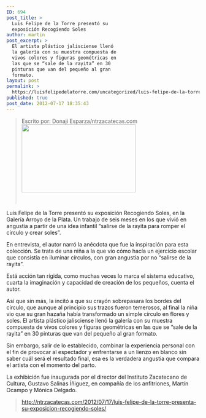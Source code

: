 ```yaml
---
ID: 694
post_title: >
  Luis Felipe de la Torre presentó su
  exposición Recogiendo Soles
author: martin
post_excerpt: >
  El artista plástico jalisciense llenó
  la galería con su muestra compuesta de
  vivos colores y figuras geométricas en
  las que se “sale de la rayita” en 30
  pinturas que van del pequeño al gran
  formato.
layout: post
permalink: >
  https://luisfelipedelatorre.com/uncategorized/luis-felipe-de-la-torre-presento-su-exposicion-recogiendo-soles/
published: true
post_date: 2012-07-17 18:35:43
---
```

<blockquote>Escrito por: Donaji Esparza/ntrzacatecas.com

<img class="size-full wp-image-935 aligncenter" src="https://luisfelipedelatorre.com/wp-content/uploads/2012/07/logo-recogiendo-soles.jpg" alt="" width="297" height="177" />

&nbsp;</blockquote>
Luis Felipe de la Torre presentó su exposición Recogiendo Soles, en la Galería Arroyo de la Plata. Un trabajo de seis meses en los que vivió en angustia a partir de una idea infantil “salirse de la rayita para romper el círculo y crear soles”.

En entrevista, el autor narró la anécdota que fue la inspiración para esta colección. Se trata de una niña a la que vio cómo hacía un ejercicio escolar que consistía en iluminar círculos, con gran angustia por no “salirse de la rayita”.

Está acción tan rígida, como muchas veces lo marca el sistema educativo, cuarta la imaginación y capacidad de creación de los pequeños, cuenta el autor.

Así que sin más, la incitó a que su crayón sobrepasara los bordes del círculo, que aunque al principio sus trazos fueron temerosos, al final la niña vio que su gran hazaña había transformado un simple círculo en flores y soles. El artista plástico jalisciense llenó la galería con su muestra compuesta de vivos colores y figuras geométricas en las que se “sale de la rayita” en 30 pinturas que van del pequeño al gran formato.

Sin embargo, salir de lo establecido, combinar la experiencia personal con el fin de provocar al espectador y enfrentarse a un lienzo en blanco sin saber cuál será el resultado final, esa es la verdadera angustia que compara el artista con el momento del parto.

La exhibición fue inaugurada por el director del Instituto Zacatecano de Cultura, Gustavo Salinas Íñiguez, en compañía de los anfitriones, Martín Ocampo y Mónica Delgado.
<blockquote><a href="http://ntrzacatecas.com/2012/07/17/luis-felipe-de-la-torre-presenta-su-exposicion-recogiendo-soles/">http://ntrzacatecas.com/2012/07/17/luis-felipe-de-la-torre-presenta-su-exposicion-recogiendo-soles/</a></blockquote>